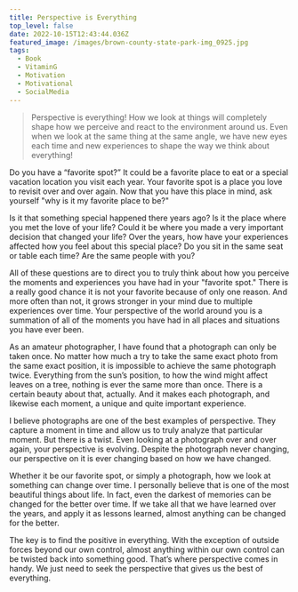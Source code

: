 ```yaml
---
title: Perspective is Everything
top_level: false
date: 2022-10-15T12:43:44.036Z
featured_image: /images/brown-county-state-park-img_0925.jpg
tags:
  - Book
  - VitaminG
  - Motivation
  - Motivational
  - SocialMedia
---
```

> Perspective is everything! How we look at things will completely shape how we perceive and react to the environment around us. Even when we look at the same thing at the same angle, we have new eyes each time and new experiences to shape the way we think about everything!

Do you have a “favorite spot?” It could be a favorite place to eat or a special vacation location you visit each year. Your favorite spot is a place you love to revisit over and over again. Now that you have this place in mind, ask yourself "why is it my favorite place to be?"

Is it that something special happened there years ago? Is it the place where you met the love of your life? Could it be where you made a very important decision that changed your life? Over the years, how have your experiences affected how you feel about this special place? Do you sit in the same seat or table each time? Are the same people with you?

All of these questions are to direct you to truly think about how you perceive the moments and experiences you have had in your "favorite spot." There is a really good chance it is not your favorite because of only one reason. And more often than not, it grows stronger in your mind due to multiple experiences over time. Your perspective of the world around you is a summation of all of the moments you have had in all places and situations you have ever been.

As an amateur photographer, I have found that a photograph can only be taken once. No matter how much a try to take the same exact photo from the same exact position, it is impossible to achieve the same photograph twice. Everything from the sun’s position, to how the wind might affect leaves on a tree, nothing is ever the same more than once. There is a certain beauty about that, actually. And it makes each photograph, and likewise each moment, a unique and quite important experience.

I believe photographs are one of the best examples of perspective. They capture a moment in time and allow us to truly analyze that particular moment. But there is a twist. Even looking at a photograph over and over again, your perspective is evolving. Despite the photograph never changing, our perspective on it is ever changing based on how we have changed.

Whether it be our favorite spot, or simply a photograph, how we look at something can change over time. I personally believe that is one of the most beautiful things about life. In fact, even the darkest of memories can be changed for the better over time. If we take all that we have learned over the years, and apply it as lessons learned, almost anything can be changed for the better.

The key is to find the positive in everything. With the exception of outside forces beyond our own control, almost anything within our own control can be twisted back into something good. That’s where perspective comes in handy. We just need to seek the perspective that gives us the best of everything.